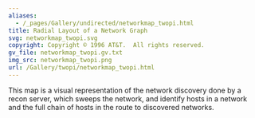 ```yaml
---
aliases:
  - /_pages/Gallery/undirected/networkmap_twopi.html
title: Radial Layout of a Network Graph
svg: networkmap_twopi.svg
copyright: Copyright © 1996 AT&T.  All rights reserved.
gv_file: networkmap_twopi.gv.txt
img_src: networkmap_twopi.png
url: /Gallery/twopi/networkmap_twopi.html
---
```

This map is a visual representation of the network discovery done by
a recon server, which sweeps the network, and identify hosts in a network
and the full chain of hosts in the route to discovered networks.
